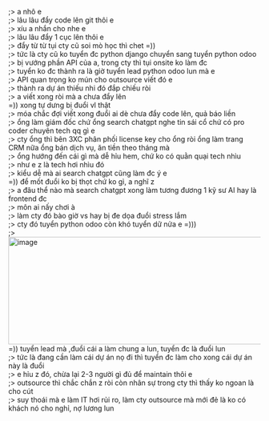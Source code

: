 ;> a nhô e<br>
;> lâu lâu đẩy code lên git thôi e<br>
;> xíu a nhắn cho nhe e<br>
;> lâu lâu đẩy 1 cục lên thôi e<br>
;> đẩy từ từ tụi cty cũ soi mò học thì chet =))<br>
;> tức là cty cũ ko tuyển đc python django chuyển sang tuyển python odoo<br>
;> bị vướng phần API của a, trong cty thì tụi onsite ko làm đc<br>
;> tuyển ko đc thành ra là giờ tuyển lead python odoo lun mà e<br>
;> API quan trọng ko mún cho outsource viết đó e<br>
;> thành ra dự án thiếu nhi đó đắp chiếu ròi<br>
;> a viết xong ròi mà a chưa đẩy lên<br>
=)) xong tự dưng bị đuổi vl thật<br>
;> móa chắc đợi viết xong đuổi ai dè chưa đẩy code lên, quả báo liền<br>
;> ổng làm giám đốc chứ ổng search chatgpt nghe tin sái cổ chứ có pro coder chuyên tech qq gì e<br>
;> cty ổng thì bên 3XC phân phối license key cho ổng ròi ổng làm trang CRM nữa ổng bán dịch vụ, ăn tiền theo tháng mà<br>
;> ổng hướng đến cái gì mà dễ hỉu hem, chứ ko có quằn quại tech nhìu<br>
;> như e z là tech hơi nhìu đó<br>
;> kiểu dễ mà ai search chatgpt cũng làm đc ý e<br>
=)) để mốt đuổi ko bị thọt chứ ko gì, a nghĩ z<br>
;> a đâu thể nào mà search chatgpt xong làm tương đương 1 kỹ sư AI hay là frontend đc<br>
;> môn ai nấy chơi à<br>
;> làm cty đó bào giờ vs hay bị đe dọa đuổi stress lắm<br>
;> cty đó tuyển python odoo còn khó tuyển dữ nửa e =)))<br>
;> <img width="1187" height="215" alt="image" src="https://github.com/user-attachments/assets/0f9360f9-fa4c-407b-aab8-84bc9ee705b0" /><br>
=)) tuyển lead mà ,đuổi cái a làm chung a lun, tuyển đc là đuổi lun<br>
;> tức là đang cần làm cái dự án nọ đi thì tuyển đc làm cho xong cái dự án này là đuổi<br>
;> e hỉu z đó, chừa lại 2-3 người gì đủ để maintain thôi e<br>
;> outsource thì chắc chắn z ròi còn nhân sự trong cty thì thấy ko ngoan là cho cút<br>
;> suy thoái mà e làm IT hơi rủi ro, làm cty outsource mà mới đẻ là ko có khách nó cho nghỉ, nợ lương lun
